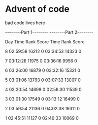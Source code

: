 Advent of code
===

bad code lives here



 --------Part 1--------   --------Part 2--------

Day       Time   Rank  Score       Time   Rank  Score

  8   02:59:58  16212      0   03:34:53  14323      0

  7   03:12:28  11975      0   03:36:16   9956      0

  6   03:26:00  16879      0   03:32:16  15321      0

  5   03:01:06  13793      0   03:07:33  13007      0

  4   02:20:54  14698      0   02:58:30  11539      0

  3   03:01:30  17549      0   03:13:12  16499      0

  2   03:59:54  21136      0   04:02:38  19311      0

  1   02:45:51  11127      0   02:46:33  10069      0

